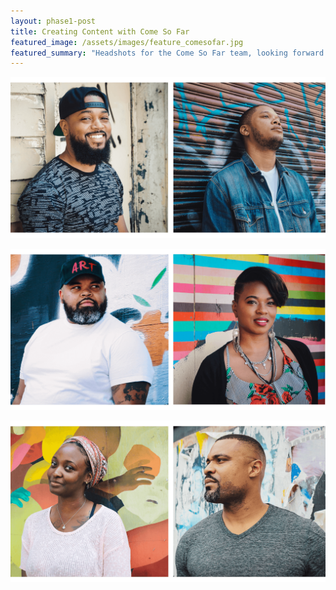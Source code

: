 ```yaml
---
layout: phase1-post
title: Creating Content with Come So Far
featured_image: /assets/images/feature_comesofar.jpg
featured_summary: "Headshots for the Come So Far team, looking forward to the first event series coming later this year, 2018"
---
```


![Come So Far 001](/assets/images/post_comesofar_1_v2.png)

![Come So Far 002](/assets/images/post_comesofar_2_v2.png)

![Come So Far 003](/assets/images/post_comesofar_3_v2.png)
